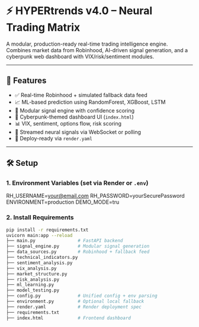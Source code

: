 # ⚡ HYPERtrends v4.0 – Neural Trading Matrix

A modular, production-ready real-time trading intelligence engine.  
Combines market data from Robinhood, AI-driven signal generation, and a cyberpunk web dashboard with VIX/risk/sentiment modules.

---

## 🔧 Features
- ✅ Real-time Robinhood + simulated fallback data feed
- 📈 ML-based prediction using RandomForest, XGBoost, LSTM
- 🔁 Modular signal engine with confidence scoring
- 🎨 Cyberpunk-themed dashboard UI (`index.html`)
- 📊 VIX, sentiment, options flow, risk scoring
- 🧠 Streamed neural signals via WebSocket or polling
- 🚀 Deploy-ready via `render.yaml`

---

## 🛠️ Setup

### 1. Environment Variables (set via Render or `.env`)
RH_USERNAME=your@email.com
RH_PASSWORD=yourSecurePassword
ENVIRONMENT=production
DEMO_MODE=tru
### 2. Install Requirements
```bash
pip install -r requirements.txt
uvicorn main:app --reload
├── main.py                # FastAPI backend
├── signal_engine.py       # Modular signal generation
├── data_sources.py        # Robinhood + fallback feed
├── technical_indicators.py
├── sentiment_analysis.py
├── vix_analysis.py
├── market_structure.py
├── risk_analysis.py
├── ml_learning.py
├── model_testing.py
├── config.py              # Unified config + env parsing
├── environment.py         # Optional local fallback
├── render.yaml            # Render deployment spec
├── requirements.txt
├── index.html             # Frontend dashboard
